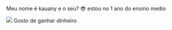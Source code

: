 Meu nome é kauany e o seu? 😎
estou no 1 ano do ensino medio  

![](https://www.google.com/url?sa=i&url=https%3A%2F%2Fgithub.com%2Fcoil-kt%2Fcoil%2Fissues%2F540&psig=AOvVaw2RYVy3l6L9VjSQZ4VFwDLS&ust=1723053784057000&source=images&cd=vfe&opi=89978449&ved=0CA4QjRxqFwoTCMCm-d_54IcDFQAAAAAdAAAAABAE)
Gosto de ganhar dinheiro
